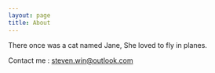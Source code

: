 ```yaml
---
layout: page
title: About
---
```


There once was a cat named Jane,
She loved to fly in planes.

Contact me : [steven.win@outlook.com](mailto:steven.win@outlook.com)